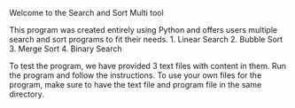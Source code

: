 Welcome to the Search and Sort Multi tool

This program was created entirely using Python and offers users multiple search and sort programs to fit their needs.
        1. Linear Search
        2. Bubble Sort
        3. Merge Sort
        4. Binary Search

To test the program, we have provided 3 text files with content in them. Run the program and follow the instructions.
To use your own files for the program, make sure to have the text file and program file in the same directory.
